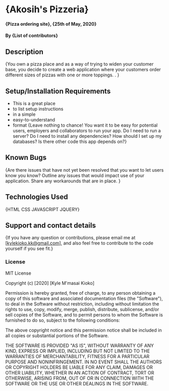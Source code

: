 # {Akosih's Pizzeria}
#### {Pizza ordering site}, {25th of May, 2020}
#### By **{List of contributors}**
## Description
{You own a pizza place and as a way of trying to widen your customer base, you decide to create a web application where your customers order different sizes of pizzas with one or more toppings. . }
## Setup/Installation Requirements
* This is a great place
* to list setup instructions
* in a simple
* easy-to-understand
* format
{Leave nothing to chance! You want it to be easy for potential users, employers and collaborators to run your app. Do I need to run a server? Do I need to install any dependencies? How should I set up my databases? Is there other code this app depends on?}
## Known Bugs
{Are there issues that have not yet been resolved that you want to let users know you know? Outline any issues that would impact use of your application. Share any workarounds that are in place. }
## Technologies Used
{HTML
CSS
JAVASCRIPT
JQUERY}
## Support and contact details
{If you have any question or contributions, please email me at [kylekioko.kk@gmail.com], and also feel free to contribute to the code yourself if you see fit.}
### License
MIT License

Copyright (c) [2020] [Kyle M'masai Kioko]

Permission is hereby granted, free of charge, to any person obtaining a copy
of this software and associated documentation files (the "Software"), to deal
in the Software without restriction, including without limitation the rights
to use, copy, modify, merge, publish, distribute, sublicense, and/or sell
copies of the Software, and to permit persons to whom the Software is
furnished to do so, subject to the following conditions:

The above copyright notice and this permission notice shall be included in all
copies or substantial portions of the Software.

THE SOFTWARE IS PROVIDED "AS IS", WITHOUT WARRANTY OF ANY KIND, EXPRESS OR
IMPLIED, INCLUDING BUT NOT LIMITED TO THE WARRANTIES OF MERCHANTABILITY,
FITNESS FOR A PARTICULAR PURPOSE AND NONINFRINGEMENT. IN NO EVENT SHALL THE
AUTHORS OR COPYRIGHT HOLDERS BE LIABLE FOR ANY CLAIM, DAMAGES OR OTHER
LIABILITY, WHETHER IN AN ACTION OF CONTRACT, TORT OR OTHERWISE, ARISING FROM,
OUT OF OR IN CONNECTION WITH THE SOFTWARE OR THE USE OR OTHER DEALINGS IN THE
SOFTWARE.
  
